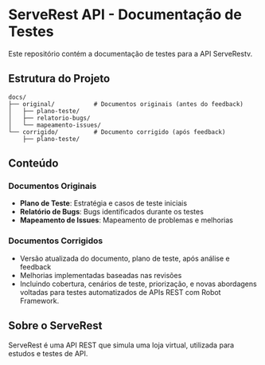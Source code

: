 # ServeRest API - Documentação de Testes

Este repositório contém a documentação de testes para a API ServeRestv.

## Estrutura do Projeto

```
docs/
├── original/           # Documentos originais (antes do feedback)
│   ├── plano-teste/
│   ├── relatorio-bugs/
│   └── mapeamento-issues/
└── corrigido/          # Documento corrigido (após feedback)
    ├── plano-teste/

```

## Conteúdo

### Documentos Originais
- **Plano de Teste**: Estratégia e casos de teste iniciais
- **Relatório de Bugs**: Bugs identificados durante os testes
- **Mapeamento de Issues**: Mapeamento de problemas e melhorias

### Documentos Corrigidos
- Versão atualizada do documento, plano de teste, após análise e feedback
- Melhorias implementadas baseadas nas revisões
- Incluindo cobertura, cenários de teste, priorização, e novas abordagens voltadas para testes automatizados de APIs REST com Robot Framework.

## Sobre o ServeRest

ServeRest é uma API REST que simula uma loja virtual, utilizada para estudos e testes de API.
